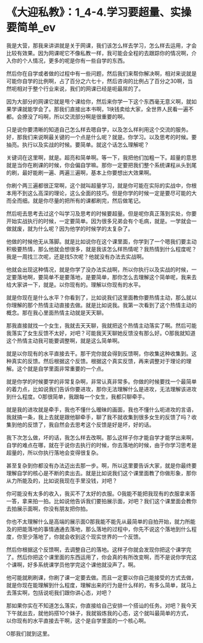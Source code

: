 # 《大迎私教》：1_4-4.学习要超量、实操要简单_ev

我是大营，那我来讲讲就是关于网课，我们该怎么样去学习，怎么样去运用，才会比较有效果。因为网课呢它不像私教一样，我可能会全程的去跟踪你的情况啊，介入你的个人情况，更多的呢是你有一些自学的东西。

然后你在自学或者做的过程中有一些问题，然后我们来帮你解决啊，相对来说就是可能你自学的比例啊，占了百分之六七十，然后咨询的比例占了百分之30啊，当然呃相对于整个行业来说，我们的网课已经是呃最屌的了。

因为大部分的网课它就是甩个课给你，然后来你学一下这个东西毫无意义啊，就如果学课就能学会了。那我们直接出本书啊，1块钱卖给大家，全世界人民看一遍不都。会撩没了吗啊，所以交流部分啊是很重要的啊。

只是说你要清晰的知道自己怎么样去嗯自学，以及怎么样利用这个交流的服务。好，那我们来说啊最关键的一个点是什么呢？就是。你学习。以及思考的时候。要抽亮。执行以及实战的时候。要简单。就这个话怎么理解呢？

关键词在这里啊，就是。超亮和简单啊。等一下，我把他们加粗一下。超量的意思就是当你在刷课的时候，你会偏自学嘛。那你一定要把我们整个系统课程从头到尾的刷，最好能刷一遍、两遍三遍啊，基本上你要想出大效果啊。

你刷个两三遍都很正常啊，这个就叫超量学习，就是你可能在实际的实战中，你根本用不到这么高深的理论，这么全面的技巧。但是你学的时候一定是要尽可能的大而全而细。就是你尽量的把所有的课都刷完，然后做笔记。

然后呃去思考去过这个叫学习及思考的时候要超量。但是呢你真正落到实处，你要开始实战执行的时候，一定要简单。因为很多兄弟会有个毛病，就是。一学就会一做就废，就为什么呢？因为他学的时候学的太复杂了。

他做的时候他无从落脚。就是比如说你在这个课里面，你学到了一个嗯我们要主动积极要热情，那么他就会想很多，就是我该怎么样热情呢？我热情到什么程度呢？我是一周找三次呢，还是找5次呢？他就没有办法去实战啊。

他就会出现这种情况，就是你学了没办法实战啊，所以你执行以及实战的时候，一定要落地啊，要简单不是要落地，是要简单，那你怎么去理解这个简单呢，我来去给大家讲一下，就是。以你现有的。理解以你现有的水平。

就是你现在是什么水平？你看到了，比如说我们这里面教你要热情主动，那么就以你理解的那个热情主动直接去做。就是比如说我。我第一次看到了这个热情主动的概念。那在我心里面热情主动就是天天聊。

那我直接就找一个女生，我就去天天聊，我就把这个热情主动落实了啊。然后可能我落实了女生反馈不太好，对吧？可能我天天聊她反馈没有那么好。O那我就知道这个热情主动我可能要调整啊，就是这么简单啊。

就是以你现有的水平直接去干。那干完你就会得到反馈啊，你收集这种收集到。这种真实的反馈。然后根据这个反馈。根据这个真实反馈，再来调整对于理论的理解。这个就是自学里面非常重要的一个点。

就是你学的时候要学的非常复杂啊，非常认真非常多。你做的时候要找一个最简单的着力点，比如说我们告诉你要进攻，那你无法理解什么是进攻，无法理解该进攻到什么程度。O那很简单，我跟每一个女生，我都只聊牵手。

就是我的进攻就是牵手，我也不懂什么暧昧的画面，我也不懂什么呃进攻的言语，我就搞一条，我上去就是跟他聊牵手，聊了我不就收集到很多女生的反馈了吗？收集到他的反馈了，我自然会去思考这个反馈是好是坏，好的话。

我下次怎么做，坏的话，我怎么样去改啊。那么这样子你才能自学才能学出来啊，自学的难点在哪，就在于说你去执行的时候，你去落地的时候，由于你学习思考是超量的，所以你执行落地会变得很复杂。

甚至复杂到你都没有办法迈出去那一步。啊，所以这里要告诉大家，就是你最终要理解自学的核心是不断的卖出去。就是比如说我们这个课里面教了你做形象，那你从力所能及的，比如说我现在手里没钱，对吧？

你可能没有太多的收入，我买不了太好的衣服。O我能不能把我现有的衣服拿来答一答，拿来拍一拍。比如说他告诉我们要拍展示面，对吧？我们这个课里面会教你去拍展示面啊，你没有朋友把你拍。

你也不太理解什么是高端的展示面O那我能不能先从最简单的自拍开始，就力所能及的把能落地的事情通通去落地，那么落地的过程中，你先不说这个落地到什么程度，你至少落地了，你就会收到这个现实世界的一个反馈。

然后你根据这个反馈啊，去调整自己的落地。这样子你就会发现你把这个课学完了。然后你把这个课里面的东西运用了，你会真的有所改变啊，而不是说你学完这个课啊，好多系统课学员他学完这个课他就没声了。啊。

他可能就刷刷课，你刷了课一定要去做。而且一定要以你自己能接受的方式去做，就是你现在能理解到什么程度，理解出来的行为是什么样的，有多么简单，就马上去落实啊，包括说呃我们跟你讲心态，对吧？

那如果你实在不知道怎么落实，你直接给自己安排一个搭讪的任务。对吧？我今天下午就出去，就他妈搭10个妹子，我就锻炼我的心态，这个就叫最简单的方式，以你现有的水平直接去干啊，这个是自学里面的一个核心啊。

O那我们就到这里。